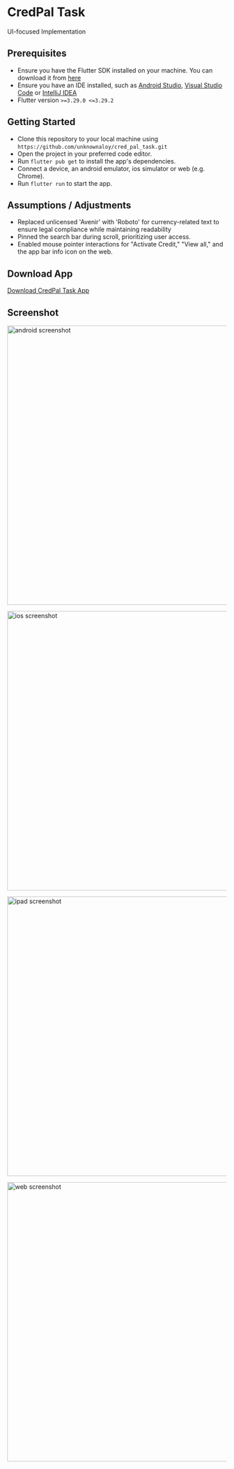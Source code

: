# CredPal Task

UI-focused Implementation

## Prerequisites

- Ensure you have the Flutter SDK installed on your machine. You can download it from [here](https://docs.flutter.dev/get-started/install)
- Ensure you have an IDE installed, such as [Android Studio](https://developer.android.com/studio), [Visual Studio Code](https://code.visualstudio.com/download) or [IntelliJ IDEA](https://www.jetbrains.com/idea/download/)
- Flutter version `>=3.29.0 <=3.29.2`

## Getting Started

- Clone this repository to your local machine using `https://github.com/unknownaloy/cred_pal_task.git`
- Open the project in your preferred code editor.
- Run `flutter pub get` to install the app's dependencies.
- Connect a device, an android emulator, ios simulator or web (e.g. Chrome).
- Run `flutter run` to start the app.

## Assumptions / Adjustments

- Replaced unlicensed 'Avenir' with 'Roboto' for currency-related text to ensure legal compliance while maintaining readability
- Pinned the search bar during scroll, prioritizing user access.
- Enabled mouse pointer interactions for "Activate Credit," "View all," and the app bar info icon on the web.

## Download App

[Download CredPal Task App](https://github.com/unknownaloy/cred_pal_task/raw/master/credpal_app/credpal_app.zip)

## Screenshot

<a href="https://drive.google.com/uc?export=view&id=1yHPAwHZiTez6IlOPZ_XL9ioNQc-Dos0G"><img alt="android screenshot" src="https://drive.google.com/uc?export=view&id=1yHPAwHZiTez6IlOPZ_XL9ioNQc-Dos0G" style="height: 640px" title="Click to enlarge picture" />

<a href="https://drive.google.com/uc?export=view&id=1ZXEinnSDBjhAqpb0nCkrP0qpthSfX_O5"><img alt="ios screenshot" src="https://drive.google.com/uc?export=view&id=1ZXEinnSDBjhAqpb0nCkrP0qpthSfX_O5" style="height: 640px" title="Click to enlarge picture" />

<a href="https://drive.google.com/uc?export=view&id=1dYE_TT8Ec0KD8fYNCXR0G7Op9MRN94LF"><img alt="ipad screenshot" src="https://drive.google.com/uc?export=view&id=1dYE_TT8Ec0KD8fYNCXR0G7Op9MRN94LF" style="height: 640px" title="Click to enlarge picture" />

<a href="https://drive.google.com/uc?export=view&id=1FrtJr0x126hvk98udcqeQYIdO-wUkUox"><img alt="web screenshot" src="https://drive.google.com/uc?export=view&id=1FrtJr0x126hvk98udcqeQYIdO-wUkUox" style="height: 640px" title="Click to enlarge picture" />
